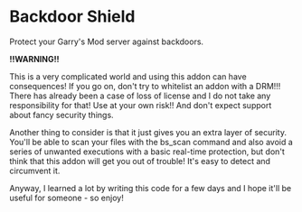 # Backdoor Shield
Protect your Garry's Mod server against backdoors.

**!!WARNING!!**

This is a very complicated world and using this addon can have consequences! If you go on, don't try to whitelist an addon with a DRM!!! There has already been a case of loss of license and I do not take any responsibility for that! Use at your own risk!! And don't expect support about fancy security things.

Another thing to consider is that it just gives you an extra layer of security. You'll be able to scan your files with the bs_scan command and also avoid a series of unwanted executions with a basic real-time protection, but don't think that this addon will get you out of trouble! It's easy to detect and circumvent it.

Anyway, I learned a lot by writing this code for a few days and I hope it'll be useful for someone - so enjoy!

